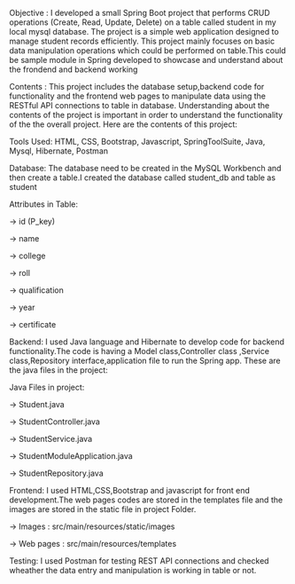 

Objective : I developed a small Spring Boot project that performs CRUD operations (Create, Read, Update, Delete) on a table called student in my local mysql database. The project is a simple web application designed to manage student records efficiently. This project mainly focuses on basic data manipulation operations which could be performed on table.This could be sample module in Spring developed to showcase and understand about the frondend and backend working

Contents : This project includes the database setup,backend code for functionality and the frontend web pages to manipulate data using the RESTful API connections to table in database. Understanding about the contents of the project is important in order to understand the functionality of the the overall project. Here are the contents of this project:

Tools Used: HTML, CSS, Bootstrap, Javascript, SpringToolSuite, Java, Mysql, Hibernate, Postman

Database: The database need to be created in the MySQL Workbench and then create a table.I created the database called student_db and table as student

Attributes in Table:

-> id (P_key)

-> name

-> college

-> roll

-> qualification

-> year

-> certificate

Backend: I used Java language and Hibernate to develop code for backend functionality.The code is having a Model class,Controller class ,Service class,Repository interface,application file to run the Spring app. These are the java files in the project:

Java Files in project:

-> Student.java

-> StudentController.java

-> StudentService.java

-> StudentModuleApplication.java

-> StudentRepository.java

Frontend: I used HTML,CSS,Bootstrap and javascript for front end development.The web pages codes are stored in the templates file and the images are stored in the static file in project Folder.

-> Images : src/main/resources/static/images

-> Web pages : src/main/resources/templates

Testing: I used Postman for testing REST API connections and checked wheather the data entry and manipulation is working in table or not.
